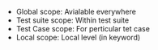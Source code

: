 - Global scope: Avialable everywhere
- Test suite scope: Within test suite
- Test Case scope: For perticular tet case
- Local scope: Local level (in keyword)